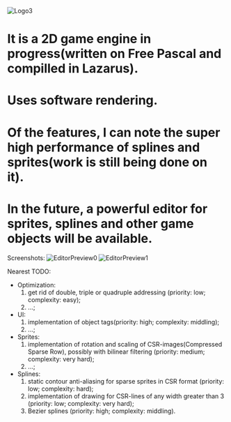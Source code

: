 ![Logo3](https://user-images.githubusercontent.com/51221856/131055087-984f233a-a2b4-4bb8-b1bf-d8ecc2f7de60.png)

# It is a 2D game engine in progress(written on Free Pascal and compilled in Lazarus). 
# Uses software rendering. 
# Of the features, I can note the super high performance of splines and sprites(work is still being done on it). 
# In the future, a powerful editor for sprites, splines and other game objects will be available.

Screenshots:
![EditorPreview0](https://user-images.githubusercontent.com/51221856/160921947-4f552c98-457f-4f9c-a314-3e104984b6a4.png)
![EditorPreview1](https://user-images.githubusercontent.com/51221856/160922932-8df2367c-f756-4325-b07f-177e94b40ec3.png)

Nearest TODO:
  - Optimization:
    1. get rid of double, triple or quadruple addressing (priority: low; complexity: easy);
    2. ...;
  - UI:
    1. implementation of object tags(priority: high; complexity: middling);
    2. ...;
  - Sprites:
    1. implementation of rotation and scaling of CSR-images(Compressed Sparse Row), possibly with bilinear filtering (priority: medium; complexity: very hard);
    2. ...;
  - Splines:
    1. static contour anti-aliasing for sparse sprites in CSR format (priority: low; complexity: hard);
    2. implementation of drawing for CSR-lines of any width greater than 3 (priority: low; complexity: very hard);
    3. Bezier splines (priority: high; complexity: middling).
